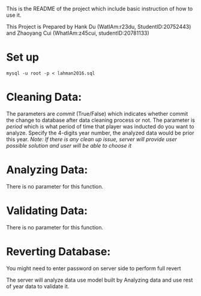 This is the README of the project which include basic instruction of how to use it.

This Project is Prepared by Hank Du (WatIAm:r23du, StudentID:20752443) and Zhaoyang Cui (WhatIAm:z45cui, studentID:20781133)

# Set up
```console
mysql -u root -p < lahman2016.sql
```

# Cleaning Data:
The parameters are *commit* (True/False) which indicates whether commit the change to database after data cleaning process or not.
The parameter is *period* which is what period of time that player was inducted do you want to analyze. Specify the 4-digits year number, the analyzed data would be prior this year.
*Note: If there is any clean up issue, server will provide user possible solution and user will be able to choose it*

# Analyzing Data:
There is no parameter for this function.

# Validating Data:
There is no parameter for this function.

# Reverting Database:
You might need to enter password on server side to perform full revert

The server will analyze data use model built by Analyzing data and use rest of year data to validate it.
